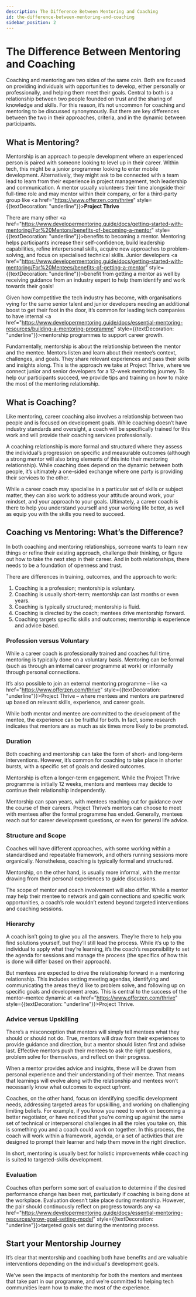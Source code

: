 ```yaml
---
description: The Difference Between Mentoring and Coaching
id: the-difference-between-mentoring-and-coaching
sidebar_position: 2
---
```


# The Difference Between Mentoring and Coaching
Coaching and mentoring are two sides of the same coin. Both are focused on providing individuals with opportunities to develop, either personally or professionally, and helping them meet their goals. Central to both is a relationship between two people founded on trust and the sharing of knowledge and skills.
For this reason, it’s not uncommon for coaching and mentoring to be discussed synonymously. But there are key differences between the two in their approaches, criteria, and in the dynamic between participants. 

## What is Mentoring? 
Mentorship is an approach to people development where an experienced person is paired with someone looking to level up in their career. Within tech, this might be a junior programmer looking to enter mobile development. Alternatively, they might ask to be connected with a team lead to learn from their experience in project management, tech leadership and communication. A mentor usually volunteers their time alongside their full-time role and may mentor within their company, or for a third-party group like  <a href="https://www.offerzen.com/thrive" style={{textDecoration: "underline"}}>**Project Thrive**</a> 

There are many other <a href="https://www.developermentoring.guide/docs/getting-started-with-mentoring/For%20Mentors/benefits-of-becoming-a-mentor" style={{textDecoration: "underline"}}>benefits to becoming a mentor</a>.  Mentoring helps participants increase their self-confidence, build leadership capabilities, refine interpersonal skills, acquire new approaches to problem-solving, and focus on specialised technical skills. Junior developers  <a href="https://www.developermentoring.guide/docs/getting-started-with-mentoring/For%20Mentees/benefits-of-getting-a-mentor" style={{textDecoration: "underline"}}>benefit from getting a mentor</a> as well by receiving guidance from an industry expert to help them identify and work towards their goals!


Given how competitive the tech industry has become, with organisations vying for the same senior talent and junior developers needing an additional boost to get their foot in the door, it’s common for leading tech companies to have internal <a href="https://www.developermentoring.guide/docs/essential-mentoring-resources/building-a-mentoring-programme" style={{textDecoration: "underline"}}>mentorship programmes</a> to support career growth.


Fundamentally, mentorship is about the relationship between the mentor and the mentee. Mentors listen and learn about their mentee’s context, challenges, and goals. They share relevant experiences and pass their skills and insights along. This is the approach we take at Project Thrive, where we connect junior and senior developers for a 12-week mentoring journey. To help our participants succeed, we provide tips and training on how to make the most of the mentoring relationship. 
## What is Coaching?
Like mentoring, career coaching also involves a relationship between two people and is focused on development goals. While coaching doesn’t have industry standards and oversight, a coach will be specifically trained for this work and will provide their coaching services professionally. 

A coaching relationship is more formal and structured where they assess the individual’s progression on specific and measurable outcomes (although a strong mentor will also bring elements of this into their mentoring relationship). While coaching does depend on the dynamic between both people, it’s ultimately a one-sided exchange where one party is providing their services to the other. 

While a career coach may specialise in a particular set of skills or subject matter, they can also work to address your attitude around work, your mindset, and your approach to your goals. Ultimately, a career coach is there to help you understand yourself and your working life better, as well as equip you with the skills you need to succeed.
## Coaching vs Mentoring: What’s the Difference?
In both coaching and mentoring relationships, someone wants to learn new things or refine their existing approach, challenge their thinking, or figure out how to take the next step in their career. And in both relationships, there needs to be a foundation of openness and trust. 

There are differences in training, outcomes, and the approach to work:

1. Coaching is a profession; mentorship is voluntary.
2. Coaching is usually short-term; mentorship can last months or even years.
3. Coaching is typically structured; mentorship is fluid.
4. Coaching is directed by the coach; mentees drive mentorship forward.
5. Coaching targets specific skills and outcomes; mentorship is experience and advice based.

### Profession versus Voluntary 
While a career coach is professionally trained and coaches full time, mentoring is typically done on a voluntary basis. Mentoring can be formal (such as through an internal career programme at work) or informally through personal connections. 

It’s also possible to join an external mentoring programme – like <a href="https://www.offerzen.com/thrive" style={{textDecoration: "underline"}}>Project Thrive</a> – where mentees and mentors are partnered up based on relevant skills, experience, and career goals.

While both mentor and mentee are committed to the development of the mentee, the experience can be fruitful for both. In fact, some research indicates that mentors are as much as six times more likely to be promoted. 


### Duration
Both coaching and mentorship can take the form of short- and long-term interventions. However, it’s common for coaching to take place in shorter bursts, with a specific set of goals and desired outcomes. 


Mentorship is often a longer-term engagement. While the Project Thrive programme is initially 12 weeks, mentors and mentees may decide to continue their relationship independently.


Mentorship can span years, with mentees reaching out for guidance over the course of their careers. Project Thrive’s mentors can choose to meet with mentees after the formal programme has ended. Generally, mentees reach out for career development questions, or even for general life advice.

### Structure and Scope
Coaches will have different approaches, with some working within a standardised and repeatable framework, and others running sessions more organically. Nonetheless, coaching is typically formal and structured. 

Mentorship, on the other hand, is usually more informal, with the mentor drawing from their personal experiences to guide discussions. 

The scope of mentor and coach involvement will also differ. While a mentor may help their mentee to network and gain connections and specific work opportunities, a coach’s role wouldn’t extend beyond targeted interventions and coaching sessions. 

### Hierarchy
A coach isn’t going to give you all the answers. They’re there to help you find solutions yourself, but they’ll still lead the process. While it’s up to the individual to apply what they’re learning, it’s the coach’s responsibility to set the agenda for sessions and manage the process (the specifics of how this is done will differ based on their approach). 

But mentees are expected to drive the relationship forward in a mentoring relationship. This includes setting meeting agendas, identifying and communicating the areas they’d like to problem solve, and following up on specific goals and development areas. This is central to the success of the mentor–mentee dynamic at <a href="https://www.offerzen.com/thrive" style={{textDecoration: "underline"}}>Project Thrive</a>. 
### Advice versus Upskilling
There’s a misconception that mentors will simply tell mentees what they should or should not do. True, mentors will draw from their experiences to provide guidance and direction, but a mentor should listen first and advise last. Effective mentors push their mentees to ask the right questions, problem solve for themselves, and reflect on their progress. 

When a mentor provides advice and insights, these will be drawn from personal experience and their understanding of their mentee. That means that learnings will evolve along with the relationship and mentees won’t necessarily know what outcomes to expect upfront. 

Coaches, on the other hand, focus on identifying specific development needs, addressing targeted areas for upskilling, and working on challenging limiting beliefs. For example, if you know you need to work on becoming a better negotiator, or have noticed that you’re coming up against the same set of technical or interpersonal challenges in all the roles you take on, this is something you and a coach could work on together. In this process, the coach will work within a framework, agenda, or a set of activities that are designed to prompt their learner and help them move in the right direction.

In short, mentoring is usually best for holistic improvements while coaching is suited to targeted-skills development.

### Evaluation
Coaches often perform some sort of evaluation to determine if the desired performance change has been met, particularly if coaching is being done at the workplace. Evaluation doesn’t take place during mentorship. However, the pair should continuously reflect on progress towards any <a href="https://www.developermentoring.guide/docs/essential-mentoring-resources/grow-goal-setting-model" style={{textDecoration: "underline"}}>targeted goals</a> set during the mentoring process. 

## Start your Mentorship Journey
It’s clear that mentorship and coaching both have benefits and are valuable interventions depending on the individual's development goals.  

We’ve seen the impacts of mentorship for both the mentors and mentees that take part in our programme, and we’re committed to helping tech communities learn how to make the most of the experience. 


